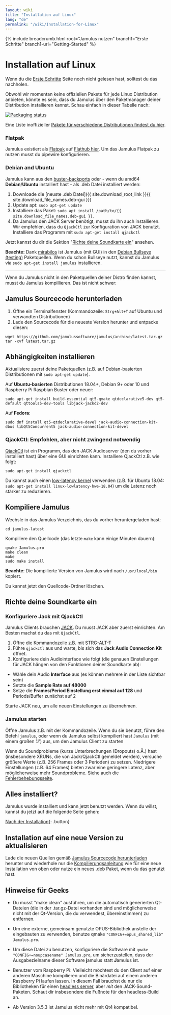 ```yaml
---
layout: wiki
title: "Installation auf Linux"
lang: "de"
permalink: "/wiki/Installation-for-Linux"
---
```

{% include breadcrumb.html root="Jamulus nutzen" branch1="Erste Schritte" branch1-url="Getting-Started" %}

# Installation auf Linux
Wenn du die [Erste Schritte](Getting-Started) Seite noch nicht gelesen hast, solltest du das nachholen.

Obwohl wir momentan keine offiziellen Pakete für jede Linux Distribution anbieten, könnte es sein, dass du Jamulus über den Paketmanager deiner Distribution installieren kannst. Schau einfach in dieser Tabelle nach:

[![Packaging status](https://repology.org/badge/vertical-allrepos/jamulus.svg)](https://repology.org/project/jamulus/versions)

Eine Liste inoffizieller [Pakete für verschiedene Distributionen findest du hier](https://github.com/jamulussoftware/jamulus/discussions/914).

### Flatpak

Jamulus existiert als [Flatpak](https://flatpak.org/) auf [Flathub hier](https://flathub.org/apps/details/io.jamulus.Jamulus). Um das Jamulus Flatpak zu nutzen musst du pipewire konfigurieren.

### Debian and Ubuntu
Jamulus kann aus den [buster-backports](https://packages.debian.org/de/buster-backports/jamulus) oder - wenn du amd64 **Debian**/**Ubuntu** installiert hast - als .deb Datei installiert werden:

1. Downloade die [neuste .deb Datei]({{ site.download_root_link }}{{ site.download_file_names.deb-gui }})
1. Update apt: `sudo apt-get update`
1. Installiere das Paket: `sudo apt install /path/to/{{ site.download_file_names.deb-gui }}`.
1. Da Jamulus den JACK Server benötigt, musst du ihn auch installieren. Wir empfehlen, dass du `QjackCtl` zur Konfiguration von JACK benutzt. Installiere das Programm mit `sudo apt-get install qjackctl`

Jetzt kannst du dir die Sektion "[Richte deine Soundkarte ein](#richte-deine-soundkarte-ein)" ansehen.

**Beachte:** Dank [mirabilos](https://github.com/mirabilos) ist Jamulus (mit GUI) in den [Debian Bullseye (testing)](https://packages.debian.org/bullseye/jamulus) Paketquellen. Wenn du schon Bullseye nutzt, kannst du Jamulus via `sudo apt-get install jamulus` installieren.

---

Wenn du Jamulus nicht in den Paketquellen deiner Distro finden kannst, musst du Jamulus kompillieren. Das ist nicht schwer:

## Jamulus Sourcecode herunterladen

1. Öffne ein Terminalfenster (Kommandozeile: `Strg+Alt+T` auf Ubuntu und verwandten Distributionen)
1. Lade den Sourcecode für die neueste Version herunter und entpacke diesen:
```shell
wget https://github.com/jamulussoftware/jamulus/archive/latest.tar.gz
tar -xvf latest.tar.gz
```

## Abhängigkeiten installieren

Aktualisiere zuerst deine Paketquellen (z.B. auf Debian-basierten Distributionen mit `sudo apt-get update`).

Auf **Ubuntu-basierten** Distributionen 18.04+, Debian 9+ oder 10 und Raspberry Pi Raspbian Buster oder neuer:

```shell
sudo apt-get install build-essential qt5-qmake qtdeclarative5-dev qt5-default qttools5-dev-tools libjack-jackd2-dev
```

Auf **Fedora**:

```shell
sudo dnf install qt5-qtdeclarative-devel jack-audio-connection-kit-dbus libQt5Concurrent5 jack-audio-connection-kit-devel
```

### QjackCtl: Empfohlen, aber nicht zwingend notwendig

[QjackCtl](https://qjackctl.sourceforge.io) ist ein Programm, das den JACK Audioserver (den du vorher installiert hast) über eine GUI einrichten kann. Installiere QjackCtl z.B. wie folgt:

```shell
sudo apt-get install qjackctl
```

Du kannst auch einen [low-latency kernel]( https://help.ubuntu.com/community/UbuntuStudio/RealTimeKernel) verwenden (z.B. für Ubuntu 18.04: `sudo apt-get install linux-lowlatency-hwe-18.04`) um die Latenz noch stärker zu reduzieren.

## Kompiliere Jamulus

Wechsle in das Jamulus Verzeichnis, das du vorher heruntergeladen hast:

```shell
cd jamulus-latest
```
Kompiliere den Quellcode (das letzte `make` kann einige Minuten dauern):

```shell
qmake Jamulus.pro
make clean
make
sudo make install
```
**Beachte**: Die kompilierte Version von Jamulus wird nach `/usr/local/bin` kopiert.

Du kannst jetzt den Quellcode-Ordner löschen.

## Richte deine Soundkarte ein

### Konfiguriere Jack mit QjackCtl
Jamulus Clients brauchen [JACK](https://jackaudio.org/). Du musst JACK aber zuerst einrichten. Am Besten machst du das mit `QjackCtl`.
1. Öffne die Kommandozeile z.B. mit STRG-ALT-T
1. Führe `qjackctl` aus und warte, bis sich das **Jack Audio Connection Kit** öffnet.
2. Konfiguriere dein Audiointerface wie folgt (die genauen Einstellungen für JACK hängen von den Funktionen deiner Soundkarte ab):

- Wähle dein Audio **Interface** aus (es können mehrere in der Liste sichtbar sein)
- Setzte die **Sample Rate auf 48000**
- Setze die **Frames/Period Einstellung erst einmal auf 128** und Periods/Buffer zunächst auf 2

Starte JACK neu, um alle neuen Einstellungen zu übernehmen.

### Jamulus starten
Öffne Jamulus z.B. mit der Kommandozeile. Wenn du sie benutzt, führe den Befehl `jamulus`, oder wenn du Jamulus selbst kompiliert hast `Jamulus` (mit einem großen 'J') aus, um den Jamulus Client zu starten

Wenn du Soundprobleme (kurze Unterbrechungen (Dropouts) o.Ä.) hast (insbesondere XRUNs, die von Jack/QjackCtl gemeldet werden), versuche größere Werte (z.B. 256 Frames oder 3 Perioden) zu setzen. Niedrigere Einstellungen (z.B. 64 Frames) bieten zwar eine geringere Latenz, aber möglicherweise mehr Soundprobleme.
Siehe auch die [Fehlerbehebungsseite](Client-Troubleshooting).

## Alles installiert?
Jamulus wurde installiert und kann jetzt benutzt werden. Wenn du willst, kannst du jetzt auf die folgende Seite gehen:

[Nach der Installation](Onboarding){: .button}

## Installation auf eine neue Version zu aktualisieren

Lade die neuen Quellen gemäß [Jamulus Sourcecode herunterladen](Installation-for-Linux#jamulus-sourcecode-herunterladen) herunter und wiederhole nur die [Kompilierungsanleitung](Installation-for-Linux#kompiliere-jamulus) wie für eine neue Installation von oben oder nutze ein neues .deb Paket, wenn du das genutzt hast.

## Hinweise für Geeks

* Du musst "make clean" ausführen, um die automatisch generierten Qt-Dateien (die in der .tar.gz-Datei vorhanden sind und möglicherweise nicht mit der Qt-Version, die du verwendest, übereinstimmen) zu entfernen.

* Um eine externe, gemeinsam genutzte OPUS-Bibliothek anstelle der eingebauten zu verwenden, benutze qmake `"CONFIG+=opus_shared_lib" Jamulus.pro`.

* Um diese Datei zu benutzen, konfiguriere die Software mit `qmake "CONFIG+=noupcasename" Jamulus.pro`, um sicherzustellen, dass der Ausgabezielname dieser Software **j**amulus statt **J**amulus ist.

* Benutzer vom Raspberry Pi: Vielleicht möchtest du den Client auf einer anderen Maschine kompilieren und die Binärdatei auf einem anderen Raspberry Pi laufen lassen. In diesem Fall brauchst du nur die Bibliotheken für einen [headless server](Server-Linux#running-a-headless-server), aber _mit_ den JACK-Sound-Paketen. Schaut dir insbesondere die Fußnote für den headless-Build an.

* Ab Version 3.5.3 ist Jamulus nicht mehr mit Qt4 kompatibel.
